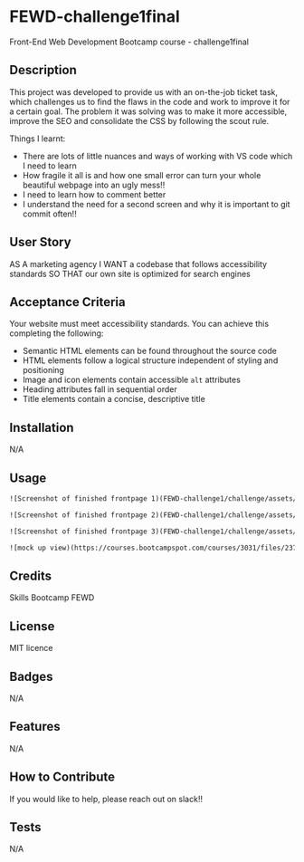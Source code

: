 # FEWD-challenge1final
Front-End Web Development Bootcamp course - challenge1final

## Description

This project was developed to provide us with an on-the-job ticket task, which challenges us to find the flaws in the code and work to improve it for a certain goal. The problem it was solving was to make it more accessible, improve the SEO and consolidate the CSS by following the scout rule.

Things I learnt:
- There are lots of little nuances and ways of working with VS code which I need to learn
- How fragile it all is and how one small error can turn your whole beautiful webpage into an ugly mess!!
- I need to learn how to comment better
- I understand the need for a second screen and why it is important to git commit often!!

## User Story

AS A marketing agency
I WANT a codebase that follows accessibility standards
SO THAT our own site is optimized for search engines

## Acceptance Criteria

Your website must meet accessibility standards. You can achieve this completing the following:

* Semantic HTML elements can be found throughout the source code
* HTML elements follow a logical structure independent of styling and positioning
* Image and icon elements contain accessible `alt` attributes
* Heading attributes fall in sequential order
* Title elements contain a concise, descriptive title


## Installation
 N/A


## Usage
```md
![Screenshot of finished frontpage 1)(FEWD-challenge1/challenge/assets/images/Screenshot 2022-12-13at 11.23.40 AM.png)
```
```md
![Screenshot of finished frontpage 2)(FEWD-challenge1/challenge/assets/images/Screenshot 2022-12-13 at 11.28.32 AM.png)
```
```md
![Screenshot of finished frontpage 3)(FEWD-challenge1/challenge/assets/images/Screenshot 2022-12-13 at 11.28.40 AM.png)
```
```md
![mock up view)(https://courses.bootcampspot.com/courses/3031/files/2370917/preview)
```

<!-- I feel like this hasnt rendered correctly but will go over with tutor this week -->

## Credits

Skills Bootcamp FEWD

## License

MIT licence


## Badges
N/A

## Features
N/A

## How to Contribute

If you would like to help, please reach out on slack!!

## Tests
N/A
